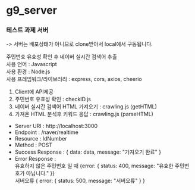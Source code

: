 # g9_server

### 테스트 과제 서버

-> 서버는 배포상태가 아니므로 clone받아서 local에서 구동됩니다.<br/>

주민번호 유효성 확인 후 네이버 실시간 검색어 추출<br/>
사용 언어 : Javascript<br/>
사용 환경 : Node.js<br/>
사용 프레임워크/라이브러리 : express, cors, axios, cheerio<br/>

1. Client에 API제공
2. 주민번호 유효성 확인 : checkID.js
3. 네이버 실시간 검색어 HTML 가져오기 : crawling.js (getHTML)
4. 가져온 HTML 분석후 키워드 응답 : crawling.js (parseHTML)

- Server URI : http://localhost:3000
- Endpoint : /naver/realtime
- Resource : IdNumber
- Method : POST
- Success Response : { data: data, message: "가져오기 완료" }
- Error Response :<br/>유효하지 않은 주민번호 일 때 {error: { status: 400, message: "유효한 주민번호가 아닙니다." }}
  <br/>서버오류 { error: { status: 500, message: "서버오류" } }

